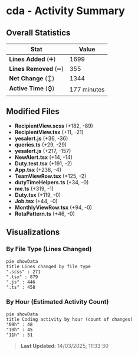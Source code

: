 # cda - Activity Summary 

## Overall Statistics

| Stat                   | Value                                                             |
| ---------------------- | ----------------------------------------------------------------- |
| **Lines Added** (➕)   | 1699                                          |
| **Lines Removed** (➖) | 355                                        |
| **Net Change** (↕)    | 1344                |
| **Active Time** (⌚)   | 177 minutes |


## Modified Files
- **RecipientView.scss** (+182, -89)
- **RecipientView.tsx** (+11, -21)
- **yesalert.js** (+36, -36)
- **queries.ts** (+29, -29)
- **yesalert.js** (+217, -157)
- **NewAlert.tsx** (+14, -14)
- **Duty.test.tsx** (+191, -2)
- **App.tsx** (+238, -4)
- **TeamViewRow.tsx** (+125, -2)
- **dutyTimeHelpers.ts** (+34, -0)
- **me.ts** (+319, -1)
- **Duty.tsx** (+119, -0)
- **Job.tsx** (+44, -0)
- **MonthlyViewRow.tsx** (+94, -0)
- **RotaPattern.ts** (+46, -0)

## Visualizations

### By File Type (Lines Changed)

```mermaid
pie showData
title Lines changed by file type
".scss" : 271
".tsx" : 879
".js" : 446
".ts" : 458
```

### By Hour (Estimated Activity Count)

```mermaid
pie showData
title Coding activity by hour (count of changes)
"09h" : 48
"10h" : 45
"11h" : 51
```


> **Last Updated:** 14/03/2025, 11:33:30